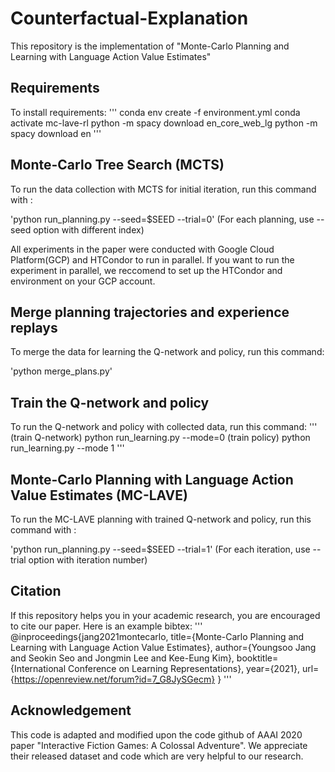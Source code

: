 # Counterfactual-Explanation
This repository is the implementation of "Monte-Carlo Planning and Learning with Language Action Value Estimates"
## Requirements
To install requirements:
'''
conda env create -f environment.yml
conda activate mc-lave-rl
python -m spacy download en_core_web_lg
python -m spacy download en
'''

## Monte-Carlo Tree Search (MCTS)
To run the data collection with MCTS for initial iteration, run this command with :

'python run_planning.py --seed=$SEED --trial=0'
(For each planning, use --seed option with different index)

All experiments in the paper were conducted with Google Cloud Platform(GCP) and HTCondor to run in parallel. If you want to run the experiment in parallel, we reccomend to set up the HTCondor and environment on your GCP account.

## Merge planning trajectories and experience replays
To merge the data for learning the Q-network and policy, run this command:

'python merge_plans.py'
## Train the Q-network and policy
To run the Q-network and policy with collected data, run this command:
'''
(train Q-network) python run_learning.py --mode=0
(train policy) python run_learning.py --mode 1
'''
## Monte-Carlo Planning with Language Action Value Estimates (MC-LAVE)
To run the MC-LAVE planning with trained Q-network and policy, run this command with :

'python run_planning.py --seed=$SEED --trial=1'
(For each iteration, use --trial option with iteration number)

## Citation
If this repository helps you in your academic research, you are encouraged to cite our paper. Here is an example bibtex:
'''
@inproceedings{jang2021montecarlo,
  title={Monte-Carlo Planning and Learning with Language Action Value Estimates},
  author={Youngsoo Jang and Seokin Seo and Jongmin Lee and Kee-Eung Kim},
  booktitle={International Conference on Learning Representations},
  year={2021},
  url={https://openreview.net/forum?id=7_G8JySGecm}
}
'''
## Acknowledgement
This code is adapted and modified upon the code github of AAAI 2020 paper "Interactive Fiction Games: A Colossal Adventure". We appreciate their released dataset and code which are very helpful to our research.
